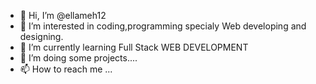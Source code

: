 - 👋 Hi, I’m @ellameh12
- 👀 I’m interested in coding,programming specialy Web developing and designing.
- 🌱 I’m currently learning Full Stack WEB DEVELOPMENT
- 💞️ I’m doing some projects....
- 📫 How to reach me ...

<!---
ellameh12/ellameh12 is a ✨ special ✨ repository because its `README.md` (this file) appears on your GitHub profile.
You can click the Preview link to take a look at your changes.
--->
